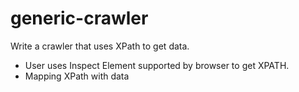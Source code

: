 # generic-crawler

Write a crawler that uses XPath to get data.

- User uses Inspect Element supported by browser to get XPATH.
- Mapping XPath with data

